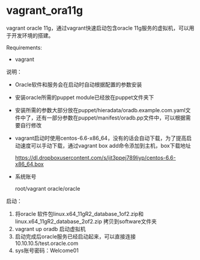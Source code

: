 # vagrant_ora11g
vagrant oracle 11g，通过vagrant快速启动包含oracle 11g服务的虚拟机，可以用于开发环境的搭建。


Requirements: 

* vagrant


说明：

* Oracle软件和服务会在启动时自动根据配置的参数安装
* 安装oracle所需的puppet module已经放在puppet文件夹下
* 安装所需的参数大部分放在puppet/hieradata/oradb.example.com.yaml文件中了，还有一部分参数在puppet/manifest/oradb.pp文件中，可以根据需要自行修改
* vagrant启动时使用centos-6.6-x86_64，没有的话会自动下载，为了提高启动速度可以手动下载，通过vagrant box add命令添加到主机，box下载地址    

    https://dl.dropboxusercontent.com/s/ijt3ppej789liyp/centos-6.6-x86_64.box

* 系统账号

    root/vagrant
    oracle/oracle



启动：

1. 将oracle 软件包linux.x64_11gR2_database_1of2.zip和linux.x64_11gR2_database_2of2.zip 拷贝到software文件夹
2. vagrant up oradb 启动虚拟机
3. 启动完成后oracle服务已经启动起来，可以直接连接    10.10.10.5/test.oracle.com  
4. sys账号密码：Welcome01
 
